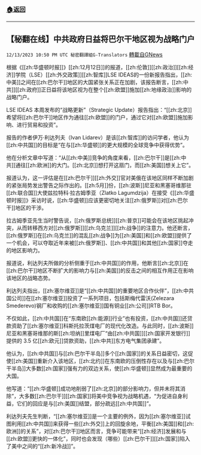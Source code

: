 ###  [:house:返回](README.md)
---


## 【秘翻在线】中共政府日益将巴尔干地区视为战略门户
`12/13/2023 10:50 PM UTC 秘密翻譯組G-Translators` [轉載自GNews](https://gnews.org/articles/2106168)

根据《[[zh:华盛顿时报]]》[[zh:12月12日]]的报道，[[zh:伦敦]][[zh:政治]][[zh:经济]]学院（LSE）[[zh:外交政策]][[zh:智库]]LSE IDEAS的一份新报告指出，[[zh:中美]]之间在[[zh:巴尔干]]地区的大国紧张关系正在加剧，该报告断言，[[zh:中共]][[zh:政府]]正日益将该地区视为在整个[[zh:欧盟]]施加[[zh:地缘政治]]影响的战略门户。

LSE IDEAS 本周发布的“战略更新”（Strategic Update）报告指出：“[[zh:北京]]希望将[[zh:巴尔干]]地区作为通往[[zh:欧盟]]的门户，通过它对[[zh:欧盟]]施加影响、进行贸易和投资”。

报告的作者伊万·利达列夫（Ivan Lidarev）是该[[zh:智库]]的访问学者，他认为[[zh:中共国]]的目标是“在与[[zh:华盛顿]]的更大规模的全球竞争中获得优势”。

他在分析文章中写道：“从[[zh:中美]]竞争的角度来看，[[zh:巴尔干]]是[[zh:中共]]通往[[zh:欧洲]]的大门。[[zh:北京]]想打开这扇门，而[[zh:美国]]想关上它”。

报道认为，这一评估是在[[zh:巴尔干]][[zh:外交]]官对美俄在该地区同样不断加剧的紧张局势发出警告之际作出的。[[zh:5月]]份，[[zh:波斯]]尼亚和黑塞哥维那驻[[zh:联合国]]大使兹拉特科·拉古姆季亚（Zlatko Lagumdzija）在接受《[[zh:华盛顿时报]]》采访时说，[[zh:华盛顿]]应该更密切地关注[[zh:俄罗斯]]对[[zh:巴尔干]]地区的干涉。

拉古姆季亚先生当时警告说，[[zh:俄罗斯总统]][[zh:普京]]可能会在该地区挑起冲突，从而转移西方对[[zh:俄罗斯]][[zh:乌克兰]][[zh:战争]]的注意力。他还断言，[[zh:俄罗斯]]在[[zh:乌克兰]]的混乱[[zh:战争]]为[[zh:美国]]和[[zh:欧盟]]提供了一个机会，可以夺取近年来被[[zh:俄罗斯]]、[[zh:中共国]]和其他[[zh:国家]]夺走的地区影响力。

报道说，利达列夫所做的分析侧重于[[zh:中共国]]的作用，他断言[[zh:北京]]在[[zh:巴尔干]]地区不断扩大的影响力与[[zh:美国]]的反击之间的相互作用正在影响该地区的战略态势。

利达列夫指出，[[zh:塞尔维亚]]是“[[zh:中共国]]的重要地区合作伙伴”，[[zh:中共国公司]]在[[zh:塞尔维亚]]投资了一系列项目，包括斯梅代雷沃(Zelezara Smederevo)钢厂和收购的[[zh:塞尔维亚]]国有铜业[[zh:公司]]RTB Bor。

不仅如此，[[zh:中共国]]在“东南欧[[zh:能源]]行业”也有投资，[[zh:中共国]]还贷款资助了[[zh:塞尔维亚]]科斯托拉茨煤电厂的现代化改造。与此同时，[[zh:波斯]]尼亚和黑塞哥维那的斯[[zh:坦纳]]里煤电厂“由[[zh:中共国]][[zh:国家开发银行]]提供的 3.5 亿[[zh:欧元]]贷款资助，[[zh:中共]]东方电气集团承建”。

他认为，[[zh:中共国]]与[[zh:巴尔干半岛]]多个[[zh:国家]]的关系日益密切，这促使[[zh:美国]]重新介入该地区，[[zh:北约]]在东南欧的压倒性存在以及与[[zh:巴尔干半岛]]大多数[[zh:国家]]强有力的双边关系，使[[zh:华盛顿]]显然成为最重要的大国。

他写道：“[[zh:华盛顿]]成功地削弱了[[zh:北京]]的部分影响力，但并未将其消除”，大多数[[zh:巴尔干]][[zh:国家]]将美中竞争视为战略机遇，“为促进自身利益，它们的回应是与[[zh:美国]]结盟，部分疏远[[zh:中共国]]”。

利达列夫先生判断，“[[zh:塞尔维亚]]是一个主要的例外，因为[[zh:塞尔维亚]]试图利用[[zh:中共国]]来获得一些[[zh:外交]]上的回旋余地，平衡[[zh:美国]]和[[zh:欧洲]]的关系”，对[[zh:巴尔干]]地区而言，竞争可能带来“[[zh:经济]]发展和与[[zh:欧盟]]更快的一体化”，同时也会发现（哪些）[[zh:巴尔干]][[zh:国家]]陷入了美中之间的“[[zh:新冷战]]”。
